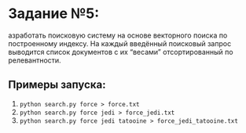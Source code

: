 # Задание №5:
азработать поисковую систему на основе векторного поиска по построенному индексу. На каждый введённый поисковый запрос выводится список документов с их “весами” отсортированный по релевантности.


## Примеры запуска:
1. ```python search.py force > force.txt ```
2. ```python search.py force jedi > force_jedi.txt ```
3. ```python search.py force jedi tatooine > force_jedi_tatooine.txt ```


